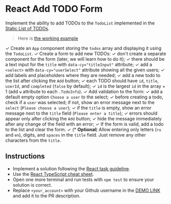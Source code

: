 # React Add TODO Form

Implement the ability to add TODOs to the `TodoList` implemented in the [Static List of TODOs](https://github.com/mate-academy/react_static-list-of-todos).

> Here is [the working example](https://mate-academy.github.io/react_add-todo-form/)

✓ Create an `App` component storing the `todos` array and displaying it using the `TodoList`.
✓ Create a form to add new TODOs:
    ✓ don't create a separate component for the form (later, we will learn how to do it);
    ✓ there should be a text input for the `title` with `data-cy="titleInput"` attribute;
    ✓ add a `<select>` with `data-cy="userSelect"` attribute showing all the given users;
    ✓ add labels and placeholders where they are needed;
    ✓ add a new todo to the list after clicking the `Add` button;
    ✓ each TODO should have `id`, `title`, `userId`, and `completed` (`false` by default);
    ✓ `id` is the largest `id` in the array + 1 (add `w` attribute to each `.TodoInfo`).
✓ Add validation to the form:
    ✓ add a default empty option `Choose a user` to the select;
    ✓ before creating a todo, check if a `user` was selected; if not, show an error message next to the `select` (`Please choose a user`);
    ✓ if the `title` is empty, show an error message next to the `title` field (`Please enter a title`);
    ✓ errors should appear only after clicking the `Add` button;
    ✓ hide the message immediately after any change of the field with an error;
✓ If the form is valid, add a todo to the list and clear the form.
✓ (* **Optional**) Allow entering only letters (`ru` and `en`), digits, and `spaces` in the `title` field. Just remove any other characters from the `title`.

## Instructions

- Implement a solution following the [React task guideline](https://github.com/mate-academy/react_task-guideline#react-tasks-guideline).
- Use the [React TypeScript cheat sheet](https://mate-academy.github.io/fe-program/js/extra/react-typescript).
- Open one more terminal and run tests with `npm test` to ensure your solution is correct.
- Replace `<your_account>` with your Github username in the [DEMO LINK](https://Illia-Skladnik.github.io/react_add-todo-form/) and add it to the PR description.
